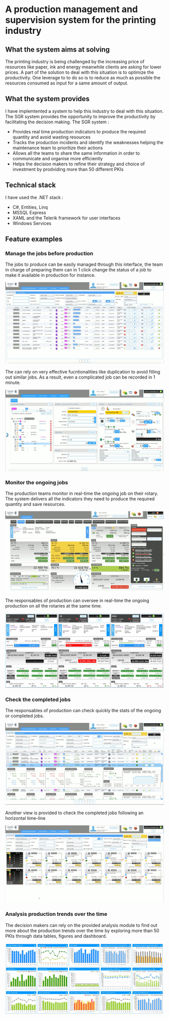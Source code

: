 # A production management and supervision system for the printing industry

## What the system aims at solving
The printing industry is being challenged by the increasing price of resources like paper, ink and energy meanwhile 
clients are asking for lower prices. A part of the solution to deal with this situation is to optimize 
the productivity. One leverage to to do so is to reduce as much as possible the resources consumed 
as input for a same amount of output.

## What the system provides
I have implemtented a system to help this industry to deal with this situation. The SGR system provides the opportunity to improve
the productivity by facilitating the decision making. The SGR system :
- Provides real time production indicators to produce the required quantity and avoid wasting resources 
- Tracks the production incidents and identify the weaknesses helping the maintenance team to prioritize their actions 
- Allows all the teams to share the same information in order to communicate and organise more efficiently
- Helps the decision makers to refine their strategy and choice of investment by prodviding more than 50 different PKIs

## Technical stack
I have used the .NET stack :
- C#, Entities, Linq
- MSSQL Express
- XAML and the Telerik framework for user interfaces
- Windows Services


## Feature examples


### Manage the jobs before production 

The jobs to produce can be easily managed through this interface, the team in charge of preparing them can in 1 click change the status of a job to make it available in production for instance.

![Screenshot](images/online/manage_jobs_to_run.jpg)

The can rely on very effective fucntionalities like duplication to avoid filling out similar jobs. As a result, even a complicated job can be recorded in 1 minute.

![Screenshot](images/online/job_details.jpg)

### Monitor the ongoing jobs

The production teams monitor in real-time the ongoing job on their rotary. The system delivers all the indicators they need to produce the  required quantity and save resources.

![Screenshot](images/online/real_time_job_supervision_for_rotary_drivers.jpg)

The responsables of production can oversee in real-time the ongoing production on all the rotaries at the same time.

![Screenshot](images/online/real_time_job_supervision_for_responsables.jpg)

### Check the completed jobs

The responsables of production can check quickly the stats of the ongoing or completed jobs.

![Screenshot](images/online/stats_quickview_for_a_job.jpg)

Another view is provided to check the completed jobs following an horizontal time-line

![Screenshot](images/online/unit_job_analysis.jpg)

### Analysis production trends over the time

The decision makers can rely on the provided analysis module to find out more about the production trends over the time by exploring more than 50 PKIs through data tables, figures and dashboard.

![Screenshot](images/online/whole_production_analysis.jpg)






